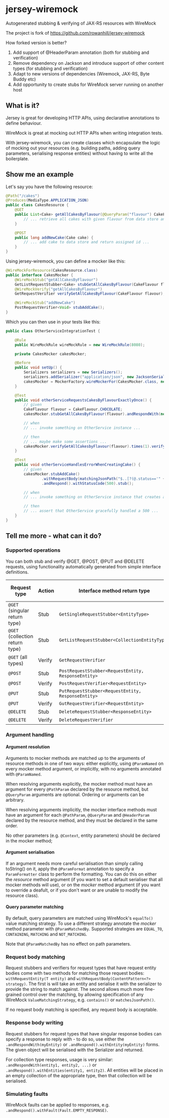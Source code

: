 # jersey-wiremock
Autogenerated stubbing & verifying of JAX-RS resources with WireMock

The project is fork of https://github.com/rowanhill/jersey-wiremock

How forked version is better?
1. Add support of @HeaderParam annotation (both for stubbing and verification)
2. Remove dependency on Jackson and introduce support of other content types (for stubbing and verification)
3. Adapt to new versions of dependencies (Wiremock, JAX-RS, Byte Buddy etc)
4. Add opportunity to create stubs for WireMock server running on another host 

## What is it?
Jersey is great for developing HTTP APIs, using declarative annotations to define behaviour.

WireMock is great at mocking out HTTP APIs when writing integration tests.

With jersey-wiremock, you can create classes which encapsulate the logic of mocking out your resources (e.g. building
paths, adding query parameters, serialising response entities) without having to write all the boilerplate.

## Show me an example

Let's say you have the following resource:

```java
@Path("/cakes")
@Produces(MediaType.APPLICATION_JSON)
public class CakesResource {
    @GET
    public List<Cake> getAllCakesByFlavour(@QueryParam("flavour") CakeFlavour flavour) {
        // ... retrieve all cakes with given flavour from data store and return result
    }

    @POST
    public long addNewCake(Cake cake) {
        // ... add cake to data store and return assigned id ...
    }
}
```

Using jersey-wiremock, you can define a mocker like this:

```java
@WireMockForResource(CakesResource.class)
public interface CakesMocker {
    @WireMockStub("getAllCakesByFlavour")
    GetListRequestStubber<Cake> stubGetAllCakesByFlavour(CakeFlavour flavour);
    @WireMockVerify("getAllCakesByFlavour")
    GetRequestVerifier verifyGetAllCakesByFlavour(CakeFlavour flavour);

    @WireMockStub("addNewCake")
    PostRequestVerifier<Void> stubAddCake();
}
```

Which you can then use in your tests like this:

```java
public class OtherServiceIntegrationTest {

    @Rule
    public WireMockRule wireMockRule = new WireMockRule(8080);

    private CakesMocker cakesMocker;

    @Before
    public void setUp() {
        Serializers serializers = new Serializers();
        serializers.addSerializer("application/json", new JacksonSerializer());
        cakesMocker = MockerFactory.wireMockerFor(CakesMocker.class, new WireMock(8080), serializers);
    }

    @Test
    public void otherServiceRequestsCakesByFlavourExactlyOnce() {
        // given
        CakeFlavour flavour = CakeFlavour.CHOCOLATE;
        cakesMocker.stubGetAllCakesByFlavour(flavour).andRespondWith(new Cake(1, flavour, "Test recipe")).stub();

        // when
        // ... invoke something on OtherService instance ...

        // then
        // ... maybe make some assertions ...
        cakesMocker.verifyGetAllCakesbyFlavour(flavour).times(1).verify();
    }

    @Test
    public void otherServiceHandlesErrorWhenCreatingCake() {
        // given
        cakesMocker.stubAddCake()
                .withRequestBody(matchingJsonPath("$..[?(@.status=='" + CakeFlavour.LEMON + "')]"))
                .andRespond().withStatusCode(500).stub();

        // when
        // ... invoke something on OtherService instance that creates a lemon cake ...

        // then
        // ... assert that OtherService gracefully handled a 500 ...
    }
}
```

## Tell me more - what can it do?

### Supported operations

You can both stub and verify @GET, @POST, @PUT and @DELETE requests, using functionality automatically generated from
simple interface definitions.

| Request type | Action | Interface method return type | Interface method annotation |
|--------------|--------|------------------------------|-----------------------------|
| `@GET` (singular return type) | Stub | `GetSingleRequestStubber<EntityType>` | `@WireMockStub` |
| `@GET` (collection return type) | Stub | `GetListRequestStubber<CollectionEntityType>` | `@WireMockStub` |
| `@GET` (all types) | Verify | `GetRequestVerifier` | `@WireMockVerify` |
| `@POST` | Stub | `PostRequestStubber<RequestEntity, ResponseEntity>` | `@WireMockStub` |
| `@POST` | Verify | `PostRequestVerifier<RequestEntity>` | `@WireMockVerify` |
| `@PUT` | Stub | `PutRequestStubber<RequestEntity, ResponseEntity>` | `@WireMockStub` |
| `@PUT` | Verify | `GutRequestVerifier<RequestEntity>` | `@WireMockVerify` |
| `@DELETE` | Stub | `DeleteRequestStubber<ResponseEntity>` | `@WireMockStub` |
| `@DELETE` | Verify | `DeleteRequestVerifier` | `@WireMockVerify` |

### Argument handling
#### Argument resolution
Arguments to mocker methods are matched up to the arguments of resource methods in one of two ways: either explicitly,
using `@ParamNamed` on every mocker method argument, or implicitly, with no arguments annotated with `@ParamNamed`.

When resolving arguments explicitly, the mocker method must have an argument for every `@PathParam` declared by the
resource method, but `@QueryParam` arguments are optional. Ordering or arguments can be arbitrary.

When resolving arguments implicitly, the mocker interface methods must have an argument for each `@PathParam`,
`@QueryParam` and `@HeaderParam` declared by the resource method, and they must be declared in the same order.

No other parameters (e.g. `@Context`, entity parameters) should be declared in the mocker method;

#### Argument serialisation
If an argument needs more careful serialisation than simply calling toString() on it, apply the `@ParamFormat`
annotation to specify a `ParamFormatter` class to perform the formatting. You can do this on either the _resource_
method argument (if you want to set a default serialiser that all mocker methods will use), or on the _mocker_ method
argument (if you want to override a deafult, or if you don't want or are unable to modify the resource class).

#### Query parameter matching
By default, query parameters are matched using WireMock's `equalTo()` value matching strategy. To use a different
strategy annotate the _mocker_ method parameter with `@ParamMatchedBy`. Supported strategies are `EQUAL_TO`,
`CONTAINING`, `MATCHING` and `NOT_MATCHING`.

Note that `@ParamMatchedBy` has no effect on path parameters.

### Request body matching
Request stubbers and verifiers for request types that have request entity bodies come with two methods for matching
those request bodies: `withRequestEntity(T entity)` and `withRequestBody(ContentPattern<?> strategy)`. The first is
will take an entity and serialise it with the serializer to provide the string to match against. The second allows
much more fine-grained control over the matching, by allowing specification of any WireMock `ValueMatchingStrategy`,
e.g. `contains()` or `matchesJsonPath()`.

If no request body matching is specified, any request body is acceptable.

### Response body writing
Request stubbers for request types that have singular response bodies can specify a response to reply with - to do so,
use either the `.andRespondWith(myEntity)` or `.andRespond().withEntity(myEntity)` forms. The given object will be
serialised with the Serializer and returned.

For collection type responses, usage is very similar: `.andRespondWith(entity1, entity2, ...)` or
`.andRespond().withEntities(entity1, entity2)`. All entities will be placed in an empty collection of the appropriate
type, then that collection will be serialised.

### Simulating faults
WireMock faults can be applied to responses, e.g. `.andRespond().withFault(Fault.EMPTY_RESPONSE)`.
